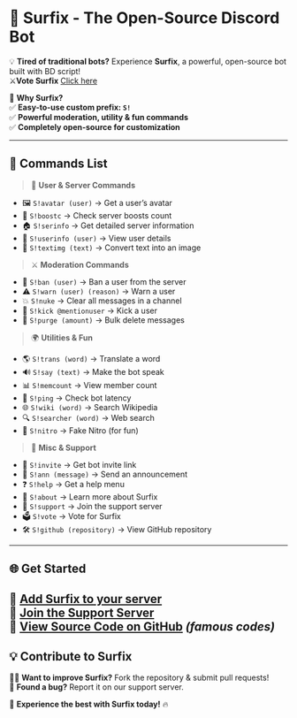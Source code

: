 # 🚀 **Surfix - The Open-Source Discord Bot**  
💡 **Tired of traditional bots?** Experience **Surfix**, a powerful, open-source bot built with BD script!  
⚔️**Vote Surfix**
[Click here](https://discordbotlist.com/bots/surfix/upvote)


🌟 **Why Surfix?**  
✅ **Easy-to-use custom prefix: `S!`**  
✅ **Powerful moderation, utility & fun commands**  
✅ **Completely open-source for customization**  

---
## 📜 **Commands List**
> 🔹 **User & Server Commands**  
- 🖼️ `S!avatar (user)` → Get a user’s avatar  
- 🚀 `S!boostc` → Check server boosts count  
- 🏠 `S!serinfo` → Get detailed server information  
- 👤 `S!userinfo (user)` → View user details  
- 🎨 `S!textimg (text)` → Convert text into an image  

> ⚔️ **Moderation Commands**  
- 🔨 `S!ban (user)` → Ban a user from the server  
- ⚠️ `S!warn (user) (reason)` → Warn a user  
- 💥 `S!nuke` → Clear all messages in a channel  
- 🦵 `S!kick @mentionuser` → Kick a user  
- 🧹 `S!purge (amount)` → Bulk delete messages  

> 🌍 **Utilities & Fun**  
- 🌎 `S!trans (word)` → Translate a word  
- 🔊 `S!say (text)` → Make the bot speak  
- 📊 `S!memcount` → View member count  
- 🏓 `S!ping` → Check bot latency  
- 🌐 `S!wiki (word)` → Search Wikipedia  
- 🔍 `S!searcher (word)` → Web search  
- 🎁 `S!nitro` → Fake Nitro (for fun)  

> 🔗 **Misc & Support**  
- 🔗 `S!invite` → Get bot invite link  
- 📢 `S!ann (message)` → Send an announcement  
- ❓ `S!help` → Get a help menu  
- 💙 `S!about` → Learn more about Surfix  
- 📩 `S!support` → Join the support server  
- 🗳️ `S!vote` → Vote for Surfix  
- 🛠️ `S!github (repository)` → View GitHub repository  

---
## 🌐 **Get Started**
🔗 **[Add Surfix to your server](https://discord.com/oauth2/authorize?client_id=1340719763562823690)**  
💬 **[Join the Support Server](https://discord.gg/D88QhgsADV)**  
📂 **[View Source Code on GitHub](https://github.com/NOTGENZ/Surfix-Bot/blob/main/Famous-code)** *(famous codes)*  
---
## 💡 **Contribute to Surfix**
👨‍💻 **Want to improve Surfix?** Fork the repository & submit pull requests!  
🔧 **Found a bug?** Report it on our support server.  

🚀 **Experience the best with Surfix today!** 🔥  
